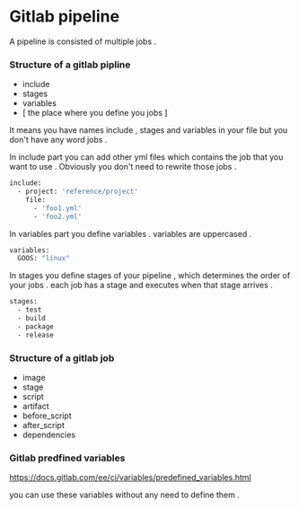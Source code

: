 # Gitlab pipeline

A pipeline is consisted of multiple jobs . 

### Structure of a gitlab pipline

* include
* stages
* variables
* [ the place where you define you jobs ]

It means you have names include , stages and variables 
in your file but you don't have any word jobs . 

In include part you can add other yml files which contains
the job that you want to use . Obviously you don't
need to rewrite those jobs . 

```bash
include:
  - project: 'reference/project'
    file:
      - 'foo1.yml'
      - 'foo2.yml'
```

In variables part you define variables . variables are 
uppercased . 

```bash
variables:
  GOOS: "linux" 
```

In stages you define stages of your pipeline , which 
determines the order of your jobs . each job has a stage
and executes when that stage arrives . 

```bash
stages:
  - test
  - build
  - package
  - release
```

### Structure of a gitlab job
* image
* stage
* script
* artifact
* before_script
* after_script
* dependencies 

### Gitlab predfined variables

https://docs.gitlab.com/ee/ci/variables/predefined_variables.html

you can use these variables without any need to define them  . 